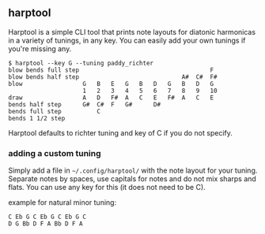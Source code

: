 harptool
--------
Harptool is a simple CLI tool that prints note layouts for diatonic harmonicas in a variety of tunings, in any key.
You can easily add your own tunings if you're missing any.
```
$ harptool --key G --tuning paddy_richter
blow bends full step                                     F   
blow bends half step                             A#  C#  F#  
blow                 G   B   E   G   B   D   G   B   D   G   
                     1   2   3   4   5   6   7   8   9   10
draw                 A   D   F#  A   C   E   F#  A   C   E   
bends half step      G#  C#  F   G#      D#                  
bends full step          C                                   
bends 1 1/2 step                                             
```
Harptool defaults to richter tuning and key of C if you do not specify.

### adding a custom tuning
Simply add a file in `~/.config/harptool/` with the note layout for your tuning.
Separate notes by spaces, use capitals for notes and do not mix sharps and flats.
You can use any key for this (it does not need to be C).

example for natural minor tuning:
```
C Eb G C Eb G C Eb G C
D G Bb D F A Bb D F A
```
